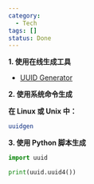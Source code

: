 ```yaml
---
category:
  - Tech
tags: []
status: Done
---
```

 **1. 使用在线生成工具**

 - [UUID Generator](https://www.uuidgenerator.net/)

**2. 使用系统命令生成**

**在 Linux 或 Unix 中：**

```bash
uuidgen
```
  
**3. 使用 Python 脚本生成**

```python
import uuid

print(uuid.uuid4())
```
  
